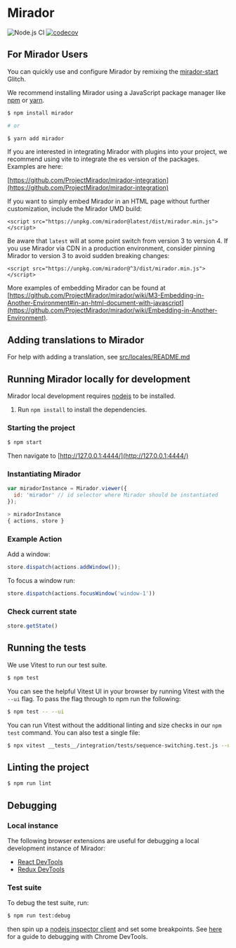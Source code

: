 # Mirador
![Node.js CI](https://github.com/ProjectMirador/mirador/workflows/Node.js%20CI/badge.svg) [![codecov](https://codecov.io/gh/ProjectMirador/mirador/branch/main/graph/badge.svg)](https://codecov.io/gh/ProjectMirador/mirador) 

## For Mirador Users
You can quickly use and configure Mirador by remixing the [mirador-start](https://mirador-start.glitch.me/) Glitch.

We recommend installing Mirador using a JavaScript package manager like [npm](https://www.npmjs.com/) or [yarn](https://yarnpkg.com/).

```sh
$ npm install mirador 

# or

$ yarn add mirador
```

If you are interested in integrating Mirador with plugins into your project, we recommend using vite to integrate the es version of the packages. Examples are here:

[https://github.com/ProjectMirador/mirador-integration](https://github.com/ProjectMirador/mirador-integration)

If you want to simply embed Mirador in an HTML page without further customization, include the Mirador UMD build:

```
<script src="https://unpkg.com/mirador@latest/dist/mirador.min.js"></script>
```

Be aware that `latest` will at some point switch from version 3 to version 4. If you use Mirador via CDN in a production environment, consider pinning Mirador to version 3 to avoid sudden breaking changes:

```
<script src="https://unpkg.com/mirador@^3/dist/mirador.min.js"></script>
```


More examples of embedding Mirador can be found at [https://github.com/ProjectMirador/mirador/wiki/M3-Embedding-in-Another-Environment#in-an-html-document-with-javascript](https://github.com/ProjectMirador/mirador/wiki/Embedding-in-Another-Environment).

## Adding translations to Mirador
For help with adding a translation, see [src/locales/README.md](src/locales/README.md)

## Running Mirador locally for development

Mirador local development requires [nodejs](https://nodejs.org/en/download/) to be installed.

1. Run `npm install` to install the dependencies.

### Starting the project

```sh
$ npm start
```

Then navigate to [http://127.0.0.1:4444/](http://127.0.0.1:4444/)

### Instantiating Mirador

```javascript
var miradorInstance = Mirador.viewer({
  id: 'mirador' // id selector where Mirador should be instantiated
});

> miradorInstance
{ actions, store }
```

### Example Action

Add a window:
```javascript
store.dispatch(actions.addWindow());
```

To focus a window run:

```javascript
store.dispatch(actions.focusWindow('window-1'))
```

### Check current state

```javascript
store.getState()
```

## Running the tests
We use Vitest to run our test suite.

```sh
$ npm test
```

You can see the helpful Vitest UI in your browser by running Vitest with the `--ui` flag. To pass the flag through to npm run the following:

```sh
$ npm test -- --ui
```

You can run Vitest without the additional linting and size checks in our `npm test` command. You can also test a single file:
```sh
$ npx vitest __tests__/integration/tests/sequence-switching.test.js --ui
```

## Linting the project

```sh
$ npm run lint
```

## Debugging

### Local instance

The following browser extensions are useful for debugging a local development instance of Mirador:

 - [React DevTools](https://github.com/facebook/react-devtools)
 - [Redux DevTools](https://github.com/zalmoxisus/redux-devtools-extension)

### Test suite

To debug the test suite, run:

```sh
$ npm run test:debug
```

then spin up a [nodejs inspector client](https://nodejs.org/en/docs/guides/debugging-getting-started/#inspector-clients) and set some breakpoints. See [here](https://www.digitalocean.com/community/tutorials/how-to-debug-node-js-with-the-built-in-debugger-and-chrome-devtools#step-3-%E2%80%94-debugging-node-js-with-chrome-devtools) for a guide to debugging with Chrome DevTools.
